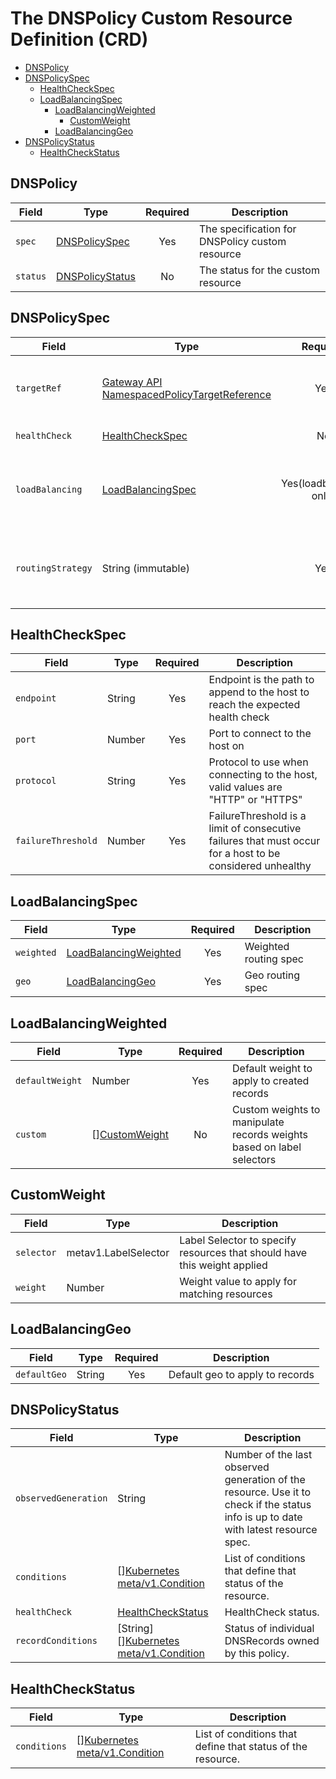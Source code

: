 # The DNSPolicy Custom Resource Definition (CRD)

- [DNSPolicy](#DNSPolicy)
- [DNSPolicySpec](#dnspolicyspec)
    - [HealthCheckSpec](#healthcheckspec)
    - [LoadBalancingSpec](#loadbalancingspec)
      - [LoadBalancingWeighted](#loadbalancingweighted)
        - [CustomWeight](#customweight)
      - [LoadBalancingGeo](#loadbalancinggeo)
- [DNSPolicyStatus](#dnspolicystatus)
    - [HealthCheckStatus](#healthcheckstatus)

## DNSPolicy

| **Field** | **Type**                                       | **Required** | **Description**                                |
|-----------|------------------------------------------------|:------------:|------------------------------------------------|
| `spec`    | [DNSPolicySpec](#dnspolicyspec)     |    Yes       | The specification for DNSPolicy custom resource |
| `status`  | [DNSPolicyStatus](#dnspolicystatus) |      No      | The status for the custom resource             | 

## DNSPolicySpec

| **Field**         | **Type**                                                                                                                          |      **Required**      | **Description**                                                           |
|-------------------|-----------------------------------------------------------------------------------------------------------------------------------|:----------------------:|---------------------------------------------------------------------------|
| `targetRef`       | [Gateway API NamespacedPolicyTargetReference](https://gateway-api.sigs.k8s.io/geps/gep-713)   |          Yes           | Reference to a Kubernetes resource that the policy attaches to            |
| `healthCheck`     | [HealthCheckSpec](#healthcheckspec)                                                                                               |           No           | HealthCheck spec                                                          |
| `loadBalancing`   | [LoadBalancingSpec](#loadbalancingspec)                                                                                           | Yes(loadbalanced only) | LoadBalancing Spec, required when routingStrategy is "loadbalanced"       |
| `routingStrategy` | String (immutable)                                                                                                                |          Yes           | **Immutable!** Routing Strategy to use, one of "simple" or "loadbalanced" |

## HealthCheckSpec

| **Field**          | **Type**   | **Required** | **Description**                                                                                           |
|--------------------|------------|:------------:|-----------------------------------------------------------------------------------------------------------|
| `endpoint`         | String     |     Yes      | Endpoint is the path to append to the host to reach the expected health check                             | 
| `port`             | Number     |     Yes      | Port to connect to the host on                                                                            | 
| `protocol`         | String     |     Yes      | Protocol to use when connecting to the host, valid values are "HTTP" or "HTTPS"                           | 
| `failureThreshold` | Number     |     Yes      | FailureThreshold is a limit of consecutive failures that must occur for a host to be considered unhealthy | 

## LoadBalancingSpec

| **Field**  | **Type**                                        | **Required**  | **Description**         |
|------------|-------------------------------------------------|:-------------:|-------------------------|
| `weighted` | [LoadBalancingWeighted](#loadbalancingweighted) |      Yes      | Weighted routing spec   |
| `geo`      | [LoadBalancingGeo](#loadbalancinggeo)           |      Yes      | Geo routing spec        |

## LoadBalancingWeighted

| **Field**       | **Type**                        | **Required** | **Description**                                                       |
|-----------------|---------------------------------|:------------:|-----------------------------------------------------------------------|
| `defaultWeight` | Number                          |     Yes      | Default weight to apply to created records                            |
| `custom`        | [][CustomWeight](#customweight) |      No      | Custom weights to manipulate records weights based on label selectors |

## CustomWeight

| **Field**  | **Type**             | **Description**                                                          |
|------------|----------------------|--------------------------------------------------------------------------|
| `selector` | metav1.LabelSelector | Label Selector to specify resources that should have this weight applied |
| `weight`   | Number               | Weight value to apply for matching resources                             |

## LoadBalancingGeo

| **Field**       | **Type**                        | **Required** | **Description**                 |
|-----------------|---------------------------------|:------------:|---------------------------------|
| `defaultGeo` | String                          |     Yes      | Default geo to apply to records |

## DNSPolicyStatus

| **Field**            | **Type**                                                                                                    | **Description**                                                                                                                     |
|----------------------|-------------------------------------------------------------------------------------------------------------|-------------------------------------------------------------------------------------------------------------------------------------|
| `observedGeneration` | String                                                                                                      | Number of the last observed generation of the resource. Use it to check if the status info is up to date with latest resource spec. |
| `conditions`         | [][Kubernetes meta/v1.Condition](https://pkg.go.dev/k8s.io/apimachinery/pkg/apis/meta/v1#Condition)         | List of conditions that define that status of the resource.                                                                         |
| `healthCheck`        | [HealthCheckStatus](#healthcheckstatus)                                                                     | HealthCheck status.                                                                                                                 |
| `recordConditions`   | [String][][Kubernetes meta/v1.Condition](https://pkg.go.dev/k8s.io/apimachinery/pkg/apis/meta/v1#Condition) | Status of individual DNSRecords owned by this policy.                                                                               |

## HealthCheckStatus

| **Field**     | **Type**                          | **Description**                                                                                                                     |
|---------------|-----------------------------------|-------------------------------------------------------------------------------------------------------------------------------------|
| `conditions`  | [][Kubernetes meta/v1.Condition](https://pkg.go.dev/k8s.io/apimachinery/pkg/apis/meta/v1#Condition)  | List of conditions that define that status of the resource.                                                                         |
